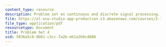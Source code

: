 ```yaml
---
content_type: resource
description: Problem set on continuous and discrete signal processing.
file: https://ol-ocw-studio-app-production.s3.amazonaws.com/courses/2-161-signal-processing-continuous-and-discrete-fall-2008/5036a5cb9b61c3ccfa2beb1a2b9cd088_ps4.pdf
file_type: application/pdf
resourcetype: Document
title: Problem Set 4
uid: 5036a5cb-9b61-c3cc-fa2b-eb1a2b9cd088
---
```

